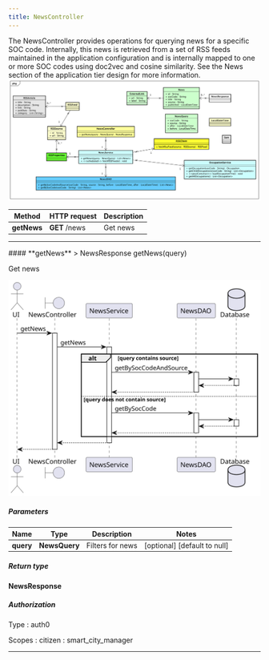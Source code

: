 ```yaml
---
title: NewsController
---
```


The NewsController provides operations for querying news for a specific SOC code. Internally, this news is retrieved from a set of RSS feeds maintained in the application configuration and is internally mapped to one or more SOC codes using doc2vec and cosine similarity. See the News section of the application tier design for more information.  ![class diagram](/diagrams/classDiagrams/News.svg) 

| Method | HTTP request | Description |
|------------- | ------------- | -------------|
| **getNews** | **GET** /news | Get news |



<hr/>
#### **getNews**
> NewsResponse getNews(query)

Get news

![sequence diagram](/diagrams/NewsController-getNews-sequence.svg)

##### Parameters

|Name | Type | Description  | Notes |
|------------- | ------------- | ------------- | -------------|
| **query** | **NewsQuery**| Filters for news | [optional] [default to null] |

##### Return type

**NewsResponse**

##### Authorization


Type
: auth0

Scopes
: citizen
: smart_city_manager

<hr/>